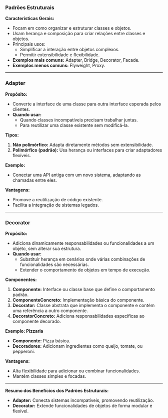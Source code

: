 ### **Padrões Estruturais**
**Características Gerais:**
- Focam em como organizar e estruturar classes e objetos.
- Usam herança e composição para criar relações entre classes e objetos.
- Principais usos:
  - Simplificar a interação entre objetos complexos.
  - Permitir extensibilidade e flexibilidade.
- **Exemplos mais comuns:** Adapter, Bridge, Decorator, Facade.
- **Exemplos menos comuns:** Flyweight, Proxy.

---

### **Adapter**
**Propósito:**
- Converte a interface de uma classe para outra interface esperada pelos clientes.
- **Quando usar:**
  - Quando classes incompatíveis precisam trabalhar juntas.
  - Para reutilizar uma classe existente sem modificá-la.

**Tipos:**
1. **Não polimórfico:** Adapta diretamente métodos sem extensibilidade.
2. **Polimórfico (padrão):** Usa herança ou interfaces para criar adaptadores flexíveis.

**Exemplo:**
- Conectar uma API antiga com um novo sistema, adaptando as chamadas entre eles.

**Vantagens:**
- Promove a reutilização de código existente.
- Facilita a integração de sistemas legados.

---

### **Decorator**
**Propósito:**
- Adiciona dinamicamente responsabilidades ou funcionalidades a um objeto, sem alterar sua estrutura.
- **Quando usar:**
  - Substituir herança em cenários onde várias combinações de funcionalidades são necessárias.
  - Extender o comportamento de objetos em tempo de execução.

**Componentes:**
1. **Componente:** Interface ou classe base que define o comportamento padrão.
2. **ComponenteConcreto:** Implementação básica do componente.
3. **Decorator:** Classe abstrata que implementa o componente e contém uma referência a outro componente.
4. **DecoratorConcreto:** Adiciona responsabilidades específicas ao componente decorado.

**Exemplo: Pizzaria**
- **Componente:** Pizza básica.
- **Decoradores:** Adicionam ingredientes como queijo, tomate, ou pepperoni.

**Vantagens:**
- Alta flexibilidade para adicionar ou combinar funcionalidades.
- Mantém classes simples e focadas.

---

**Resumo dos Benefícios dos Padrões Estruturais:**
- **Adapter:** Conecta sistemas incompatíveis, promovendo reutilização.
- **Decorator:** Extende funcionalidades de objetos de forma modular e flexível.